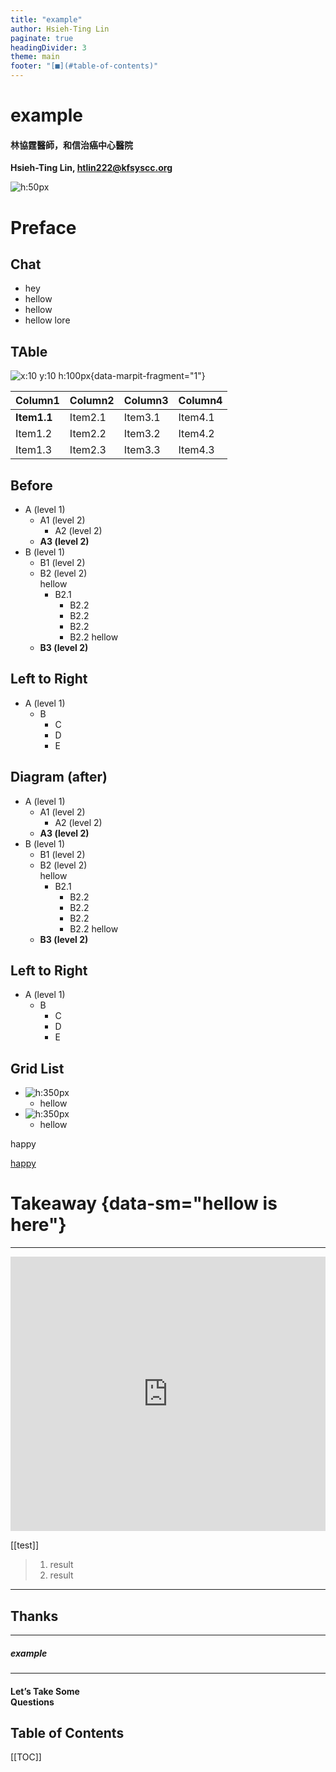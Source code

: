 ```yaml
---
title: "example"
author: Hsieh-Ting Lin
paginate: true
headingDivider: 3
theme: main
footer: "[■](#table-of-contents)"
---
```


# example

#### 林協霆醫師，和信治癌中心醫院

**Hsieh-Ting Lin, <htlin222@kfsyscc.org>**

![h:50px](https://i.imgur.com/TLuxHNS.png)

# Preface

## Chat

<!-- _class: chat talking -->

* hey
* hellow
* hellow
* hellow lore

## TAble

<!-- _class: center -->

![x:10 y:10 h:100px](https://i.imgur.com/3fIm24v.png){data-marpit-fragment="1"}

| Column1 | Column2 | Column3 | Column4 |
| --------------- | --------------- | --------------- | --------------- |
| **Item1.1** | Item2.1 | Item3.1 | Item4.1 |
| Item1.2 | Item2.2 | Item3.2 | Item4.2 |
| Item1.3 | Item2.3 | Item3.3 | Item4.3 |

## Before

* A (level 1)
  * A1 (level 2)
    * A2 (level 2)
  * **A3 (level 2)**
* B (level 1)
  * B1 (level 2)
  * B2 (level 2) <br> hellow
    * B2.1
      * B2.2
      * B2.2
      * B2.2
      * B2.2 hellow
  * **B3 (level 2)**

## Left to Right

<!-- _class: diagram-LR -->

* A (level 1)
  * B
    * C
    * D
    * E

## Diagram (after)

<!-- _class: diagram-TD -->

* A (level 1)
  * A1 (level 2)
    * A2 (level 2)
  * **A3 (level 2)**
* B (level 1)
  * B1 (level 2)
  * B2 (level 2) <br> hellow
    * B2.1
      * B2.2
      * B2.2
      * B2.2
      * B2.2 hellow
  * **B3 (level 2)**

## Left to Right

<!-- _class: diagram-LR -->

* A (level 1)
  * B
    * C
    * D
    * E

## Grid List

<!-- _class: flexImg -->

* ![h:350px](https://i.imgur.com/sfQ3GZU.png)
  * hellow
* ![h:350px](https://i.imgur.com/sfQ3GZU.png)
  * hellow

happy

[happy](#preface)

# Takeaway {data-sm="hellow is here"}

---

<iframe frameborder="0" scrolling="no" style="width:100%; height:439px;" allow="clipboard-write" src="https://htlin-emgithub.netlify.app/iframe.html?target=https%3A%2F%2Fgithub.com%2Fhtlin222%2Femgithub%2Fblob%2Fmaster%2Fembed.js%23L1-L12&style=github&type=code&showBorder=on&showLineNumbers=on&showFileMeta=on&showFullPath=on&showCopy=on"></iframe>

[[test]]

> 1. result
> 2. result

---

## Thanks

<hr>

##### example

<hr>

#### Let’s Take Some <br>Questions

<!-- ![bg right:50% h:250px](https://i.imgur.com/ZxXHT4V.png) -->

## Table of Contents

[[TOC]]
